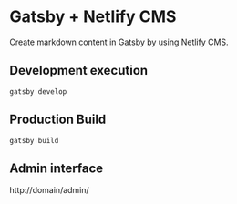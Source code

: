 # Gatsby + Netlify CMS

Create markdown content in Gatsby by using Netlify CMS.

## Development execution

`gatsby develop`

## Production Build

`gatsby build`

## Admin interface

http://domain/admin/
